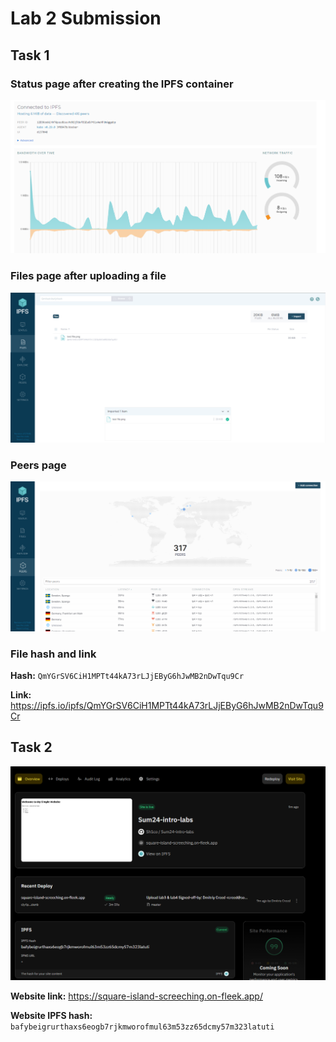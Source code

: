 # Lab 2 Submission

## Task 1

### Status page after creating the IPFS container

![Status page](Resources/Status.png)

### Files page after uploading a file

![Files page](Resources/Files.png)

### Peers page

![Peers page](Resources/Peers.png)

### File hash and link

**Hash:** `QmYGrSV6CiH1MPTt44kA73rLJjEByG6hJwMB2nDwTqu9Cr`

**Link:** <https://ipfs.io/ipfs/QmYGrSV6CiH1MPTt44kA73rLJjEByG6hJwMB2nDwTqu9Cr>

## Task 2

![Deployment](Resources/Deployment.png)

**Website link:** <https://square-island-screeching.on-fleek.app/>

**Website IPFS hash:** `bafybeigrurthaxs6eogb7rjkmworofmul63m53zz65dcmy57m323latuti`
